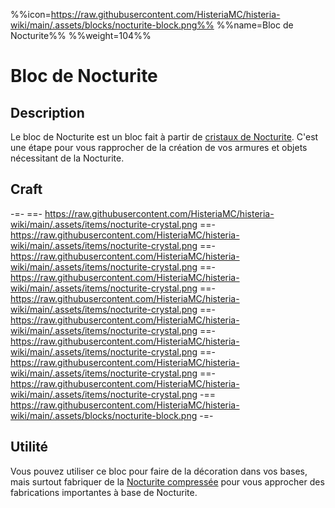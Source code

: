 %%icon=https://raw.githubusercontent.com/HisteriaMC/histeria-wiki/main/.assets/blocks/nocturite-block.png%%
%%name=Bloc de Nocturite%%
%%weight=104%%

# Bloc de Nocturite

## Description
Le bloc de Nocturite est un bloc fait à partir de [cristaux de Nocturite](https://histeria.fr/wiki/ressources/nocturite-crystal). C'est une étape pour vous rapprocher de la création de vos armures et objets nécessitant de la Nocturite.

## Craft
-=-
 ==- https://raw.githubusercontent.com/HisteriaMC/histeria-wiki/main/.assets/items/nocturite-crystal.png
 ==- https://raw.githubusercontent.com/HisteriaMC/histeria-wiki/main/.assets/items/nocturite-crystal.png
 ==- https://raw.githubusercontent.com/HisteriaMC/histeria-wiki/main/.assets/items/nocturite-crystal.png
 ==- https://raw.githubusercontent.com/HisteriaMC/histeria-wiki/main/.assets/items/nocturite-crystal.png
 ==- https://raw.githubusercontent.com/HisteriaMC/histeria-wiki/main/.assets/items/nocturite-crystal.png
 ==- https://raw.githubusercontent.com/HisteriaMC/histeria-wiki/main/.assets/items/nocturite-crystal.png
 ==- https://raw.githubusercontent.com/HisteriaMC/histeria-wiki/main/.assets/items/nocturite-crystal.png
 ==- https://raw.githubusercontent.com/HisteriaMC/histeria-wiki/main/.assets/items/nocturite-crystal.png
 ==- https://raw.githubusercontent.com/HisteriaMC/histeria-wiki/main/.assets/items/nocturite-crystal.png
 -== https://raw.githubusercontent.com/HisteriaMC/histeria-wiki/main/.assets/blocks/nocturite-block.png
-=-

## Utilité
Vous pouvez utiliser ce bloc pour faire de la décoration dans vos bases, mais surtout fabriquer de la [Nocturite compressée](https://histeria.fr/wiki/ressources/nocturite-compress) pour vous approcher des fabrications importantes à base de Nocturite.
